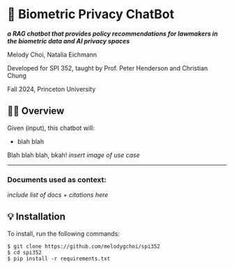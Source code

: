 # 🤖 Biometric Privacy ChatBot
**_a RAG chatbot that provides policy recommendations for lawmakers in the biometric data and AI privacy spaces_**

Melody Choi, Natalia Eichmann 

Developed for SPI 352, taught by Prof. Peter Henderson and Christian Chung

Fall 2024, Princeton University

## 👩‍💻	Overview

Given (input), this chatbot will:
- blah blah

Blah blah blah, bkah!
*insert image of use case*

----

### Documents used as context:
*include list of docs + citations here*



## 💡	Installation

To install, run the following commands:
  ```
  $ git clone https://github.com/melodygchoi/spi352
  $ cd spi352
  $ pip install -r requirements.txt
  ```
